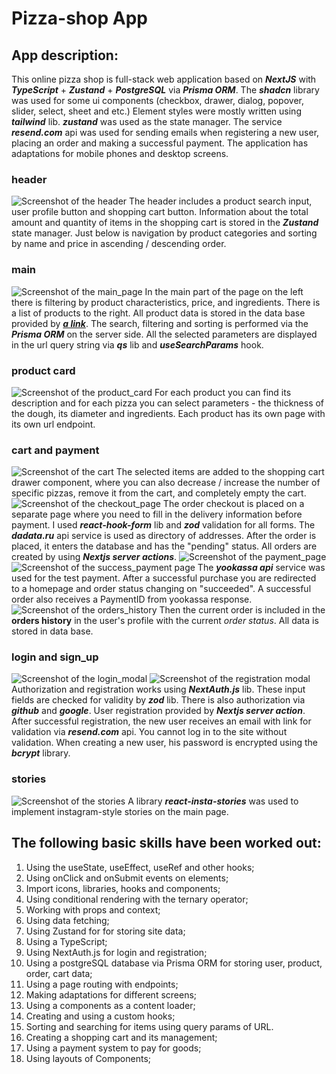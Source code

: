 # **Pizza-shop App**

## **App description:**

This online pizza shop is full-stack web application based on **_NextJS_** with **_TypeScript_** + **_Zustand_** + **_PostgreSQL_** via **_Prisma ORM_**.
The **_shadcn_** library was used for some ui components (checkbox, drawer, dialog, popover, slider, select, sheet and etc.)
Element styles were mostly written using **_tailwind_** lib.
**_zustand_** was used as the state manager.
The service **_resend.com_** api was used for sending emails when registering a new user, placing an order and making a successful payment.
The application has adaptations for mobile phones and desktop screens.

### **header**

![Screenshot of the header](/assets/screenshots/header.png)
The header includes a product search input, user profile button and shopping cart button.
Information about the total amount and quantity of items in the shopping cart is stored in the **_Zustand_** state manager.
Just below is navigation by product categories and sorting by name and price in ascending / descending order.

### **main**

![Screenshot of the main_page](/assets/screenshots/main_page.png)
In the main part of the page on the left there is filtering by product characteristics, price, and ingredients. 
There is a list of products to the right.
All product data is stored in the data base provided by **_[a link](vercel.com)_**.
The search, filtering and sorting is performed via the **_Prisma ORM_** on the server side.
All the selected parameters are displayed in the url query string via **_qs_** lib and **_useSearchParams_** hook.

### **product card**

![Screenshot of the product_card](/assets/screenshots/product_card.png)
For each product you can find its description and for each pizza you can select parameters - the thickness of the dough, its diameter and ingredients.
Each product has its own page with its own url endpoint.

### **cart and payment**

![Screenshot of the cart](/assets/screenshots/cart_drawer.png)
The selected items are added to the shopping cart drawer component, where you can also decrease / increase the number of specific pizzas, remove it from the cart, and completely empty the cart.
![Screenshot of the checkout_page](/assets/screenshots/checkout.png)
The order checkout is placed on a separate page where you need to fill in the delivery information before payment.
I used **_react-hook-form_** lib and **_zod_** validation for all forms.
The **_dadata.ru_** api service is used as directory of addresses.
After the order is placed, it enters the database and has the "pending" status.
All orders are created by using **_Nextjs server actions_**.
![Screenshot of the payment_page](/assets/screenshots/payment.png)
![Screenshot of the success_payment page](/assets/screenshots/payment_success.png)
The **_yookassa api_** service was used for the test payment.
After a successful purchase you are redirected to a homepage and order status changing on "succeeded".
A successful order also receives a PaymentID from yookassa response.
![Screenshot of the orders_history](/assets/screenshots/orders_history.png)
Then the current order is included in the **orders history** in the user's profile with the current _order status_.
All data is stored in data base.

### **login and sign_up**

![Screenshot of the login_modal](/assets/screenshots/sign_in.png) ![Screenshot of the registration modal](/src/assets/screenshots/sign_up.png)
Authorization and registration works using **_NextAuth.js_** lib. These input fields are checked for validity by **_zod_** lib.
There is also authorization via **_github_** and **_google_**.
User registration provided by **_Nextjs server action_**.
After successful registration, the new user receives an email with link for validation via **_resend.com_** api. 
You cannot log in to the site without validation.
When creating a new user, his password is encrypted using the **_bcrypt_** library.

### **stories**

![Screenshot of the stories](/assets/screenshots/stories.png)
A library **_react-insta-stories_** was used to implement instagram-style stories on the main page.

## **The following basic skills have been worked out:**

1. Using the useState, useEffect, useRef and other hooks;
2. Using onClick and onSubmit events on elements;
3. Import icons, libraries, hooks and components;
4. Using conditional rendering with the ternary operator;
5. Working with props and context;
6. Using data fetching;
7. Using Zustand for for storing site data;
8. Using a TypeScript;
9. Using NextAuth.js for login and registration;
10. Using a postgreSQL database via Prisma ORM for storing user, product, order, cart data;
11. Using a page routing with endpoints;
12. Making adaptations for different screens;
13. Using a <Skeleton/> components as a content loader;
14. Creating and using a custom hooks;
15. Sorting and searching for items using query params of URL.
16. Creating a shopping cart and its management;
17. Using a payment system to pay for goods;
18. Using layouts of Components;
